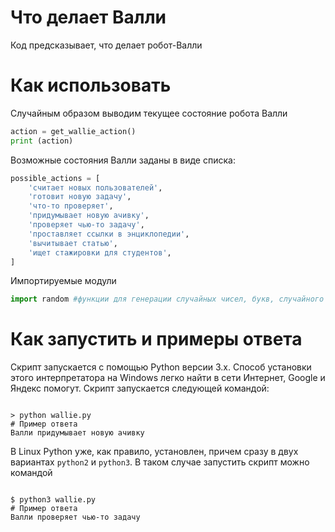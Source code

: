 # Что делает Валли

Код предсказывает, что делает робот-Валли

# Как использовать

Случайным образом выводим текущее состояние робота Валли
```python
action = get_wallie_action()
print (action)
```

Возможные состояния Валли заданы в виде списка:
```python
possible_actions = [
    'считает новых пользователей',
    'готовит новую задачу',
    'что-то проверяет',
    'придумывает новую ачивку',
    'проверяет чью-то задачу',
    'проставляет ссылки в энциклопедии',
    'вычитывает статью',
    'ищет стажировки для студентов',
]
```

Импортируемые модули
```python
import random #функции для генерации случайных чисел, букв, случайного выбора элементов последовательности.
```


# Как запустить и примеры ответа

Скрипт запускается с помощью Python версии 3.x.
Способ установки этого интерпретатора на Windows легко найти в сети Интернет, Google и Яндекс помогут. Скрипт запускается следующей командой:


```#!powershell

> python wallie.py
# Пример ответа
Валли придумывает новую ачивку

```

В Linux Python уже, как правило, установлен, причем сразу в двух вариантах `python2` и `python3`. В таком случае запустить скрипт можно командой

```#!bash

$ python3 wallie.py
# Пример ответа
Валли проверяет чью-то задачу

```



